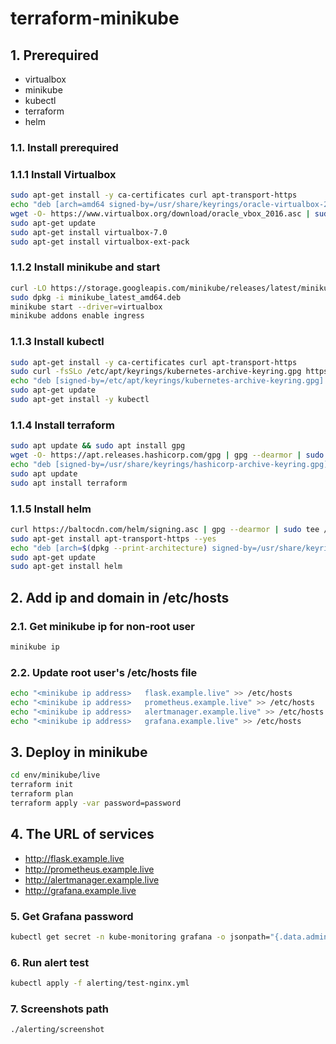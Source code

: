# terraform-minikube

## 1. Prerequired
* virtualbox
* minikube
* kubectl
* terraform
* helm

### 1.1. Install prerequired
### 1.1.1 Install Virtualbox
```bash
sudo apt-get install -y ca-certificates curl apt-transport-https
echo "deb [arch=amd64 signed-by=/usr/share/keyrings/oracle-virtualbox-2016.gpg] https://download.virtualbox.org/virtualbox/debian $(lsb_release -cs) contrib" | sudo tee /etc/apt/sources.list.d/virtualbox.list
wget -O- https://www.virtualbox.org/download/oracle_vbox_2016.asc | sudo gpg --dearmor --yes --output /usr/share/keyrings/oracle-virtualbox-2016.gpg
sudo apt-get update
sudo apt-get install virtualbox-7.0
sudo apt-get install virtualbox-ext-pack
```

### 1.1.2 Install minikube and start
```bash
curl -LO https://storage.googleapis.com/minikube/releases/latest/minikube_latest_amd64.deb
sudo dpkg -i minikube_latest_amd64.deb
minikube start --driver=virtualbox
minikube addons enable ingress
```

### 1.1.3 Install kubectl
```bash
sudo apt-get install -y ca-certificates curl apt-transport-https
sudo curl -fsSLo /etc/apt/keyrings/kubernetes-archive-keyring.gpg https://packages.cloud.google.com/apt/doc/apt-key.gpg
echo "deb [signed-by=/etc/apt/keyrings/kubernetes-archive-keyring.gpg] https://apt.kubernetes.io/ kubernetes-xenial main" | sudo tee /etc/apt/sources.list.d/kubernetes.list
sudo apt-get update
sudo apt-get install -y kubectl
```

### 1.1.4 Install terraform
```bash
sudo apt update && sudo apt install gpg
wget -O- https://apt.releases.hashicorp.com/gpg | gpg --dearmor | sudo tee /usr/share/keyrings/hashicorp-archive-keyring.gpg
echo "deb [signed-by=/usr/share/keyrings/hashicorp-archive-keyring.gpg] https://apt.releases.hashicorp.com $(lsb_release -cs) main" | sudo tee /etc/apt/sources.list.d/hashicorp.list
sudo apt update
sudo apt install terraform
```

### 1.1.5 Install helm
```bash
curl https://baltocdn.com/helm/signing.asc | gpg --dearmor | sudo tee /usr/share/keyrings/helm.gpg > /dev/null
sudo apt-get install apt-transport-https --yes
echo "deb [arch=$(dpkg --print-architecture) signed-by=/usr/share/keyrings/helm.gpg] https://baltocdn.com/helm/stable/debian/ all main" | sudo tee /etc/apt/sources.list.d/helm-stable-debian.list
sudo apt-get update
sudo apt-get install helm
```

## 2. Add ip and domain in /etc/hosts
### 2.1. Get minikube ip for non-root user
```bash
minikube ip
```

### 2.2. Update root user's /etc/hosts file
```bash
echo "<minikube ip address>   flask.example.live" >> /etc/hosts
echo "<minikube ip address>   prometheus.example.live" >> /etc/hosts
echo "<minikube ip address>   alertmanager.example.live" >> /etc/hosts
echo "<minikube ip address>   grafana.example.live" >> /etc/hosts
```

## 3. Deploy in minikube
```bash
cd env/minikube/live
terraform init
terraform plan
terraform apply -var password=password
```

## 4. The URL of services
* http://flask.example.live
* http://prometheus.example.live
* http://alertmanager.example.live
* http://grafana.example.live

### 5. Get Grafana password
```bash
kubectl get secret -n kube-monitoring grafana -o jsonpath="{.data.admin-password}" | base64 --decode ; echo
```

### 6. Run alert test
```bash
kubectl apply -f alerting/test-nginx.yml
```

### 7. Screenshots path
`./alerting/screenshot`
